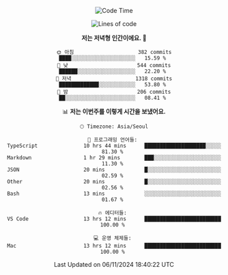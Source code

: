 <div align='center'>
 
<!--START_SECTION:waka-->
![Code Time](http://img.shields.io/badge/Code%20Time-3%2C940%20hrs%206%20mins-blue)

![Lines of code](https://img.shields.io/badge/%EC%A0%80%EB%8A%94%20%EC%97%AC%ED%83%9C%EA%B9%8C%EC%A7%80%20-1.5%20million%20%EC%A4%84%EC%9D%98%20%EC%BD%94%EB%93%9C%EB%A5%BC%20%EC%9E%91%EC%84%B1%ED%96%88%EC%96%B4%EC%9A%94.-blue)

**저는 저녁형 인간이에요. 🦉** 

```text
🌞 아침                     382 commits         ████░░░░░░░░░░░░░░░░░░░░░   15.59 % 
🌆 낮　                     544 commits         ██████░░░░░░░░░░░░░░░░░░░   22.20 % 
🌃 저녁                     1318 commits        █████████████░░░░░░░░░░░░   53.80 % 
🌙 밤　                     206 commits         ██░░░░░░░░░░░░░░░░░░░░░░░   08.41 % 
```


📊 **저는 이번주를 이렇게 시간을 보냈어요.** 

```text
🕑︎ Timezone: Asia/Seoul

💬 프로그래밍 언어들: 
TypeScript               10 hrs 44 mins      ████████████████████░░░░░   81.30 % 
Markdown                 1 hr 29 mins        ███░░░░░░░░░░░░░░░░░░░░░░   11.30 % 
JSON                     20 mins             █░░░░░░░░░░░░░░░░░░░░░░░░   02.59 % 
Other                    20 mins             █░░░░░░░░░░░░░░░░░░░░░░░░   02.56 % 
Bash                     13 mins             ░░░░░░░░░░░░░░░░░░░░░░░░░   01.67 % 

🔥 에디터들: 
VS Code                  13 hrs 12 mins      █████████████████████████   100.00 % 

💻 운영 체제들: 
Mac                      13 hrs 12 mins      █████████████████████████   100.00 % 
```


 Last Updated on 06/11/2024 18:40:22 UTC
<!--END_SECTION:waka-->
 </div>
<!---
Emewjin/Emewjin is a ✨ special ✨ repository because its `README.md` (this file) appears on your GitHub profile.
You can click the Preview link to take a look at your changes.
--->
